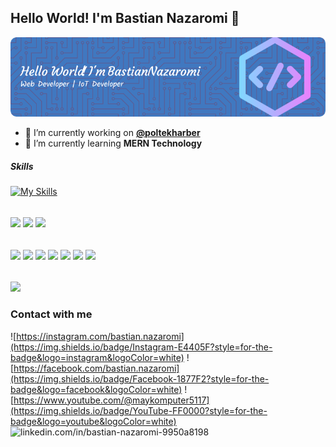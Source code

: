 ## Hello World! I'm Bastian Nazaromi 👋

![Bastian Nazaromi](img/github-header.png)

<!--
**bastiannazaromi/bastiannazaromi** is a ✨ _special_ ✨ repository because its `README.md` (this file) appears on your GitHub profile.

Here are some ideas to get you started:

- 🔭 I’m currently working on ...
- 🌱 I’m currently learning ...
- 👯 I’m looking to collaborate on ...
- 🤔 I’m looking for help with ...
- 💬 Ask me about ...
- 📫 How to reach me: ...
- 😄 Pronouns: ...
- ⚡ Fun fact: ...
-->

-   🔭 I’m currently working on [**@poltekharber**](https://poltekharber.ac.id)
-   🌱 I’m currently learning **MERN Technology**

##### Skills

[![My Skills](https://skillicons.dev/icons?i=html,css,js,php,python,cpp&theme=light)](https://skillicons.dev)

######

<img src="https://img.shields.io/badge/MySQL-005C84?style=for-the-badge&logo=mysql&logoColor=white" />
<img src="https://img.shields.io/badge/MongoDB-4EA94B?style=for-the-badge&logo=mongodb&logoColor=white" />
<img src="https://img.shields.io/badge/firebase-ffca28?style=for-the-badge&logo=firebase&logoColor=black" />

######

<img src="https://img.shields.io/badge/Codeigniter-EF4223?style=for-the-badge&logo=codeigniter&logoColor=white" />
<img src="https://img.shields.io/badge/Laravel-FF2D20?style=for-the-badge&logo=laravel&logoColor=white" />
<img src="https://img.shields.io/badge/Node%20js-339933?style=for-the-badge&logo=nodedotjs&logoColor=white" />
<img src="https://img.shields.io/badge/Express%20js-000000?style=for-the-badge&logo=express&logoColor=white" />
<img src="https://img.shields.io/badge/React-20232A?style=for-the-badge&logo=react&logoColor=61DAFB" />
<img src="https://img.shields.io/badge/Arduino-00979D?style=for-the-badge&logo=Arduino&logoColor=white" />
<img src="https://img.shields.io/badge/Raspberry%20Pi-A22846?style=for-the-badge&logo=Raspberry%20Pi&logoColor=white" />

######

<img src="https://img.shields.io/badge/GIT-E44C30?style=for-the-badge&logo=git&logoColor=white" />

### Contact with me

![https://instagram.com/bastian.nazaromi](https://img.shields.io/badge/Instagram-E4405F?style=for-the-badge&logo=instagram&logoColor=white) ![https://facebook.com/bastian.nazaromi](https://img.shields.io/badge/Facebook-1877F2?style=for-the-badge&logo=facebook&logoColor=white) ![https://www.youtube.com/@maykomputer5117](https://img.shields.io/badge/YouTube-FF0000?style=for-the-badge&logo=youtube&logoColor=white) ![linkedin.com/in/bastian-nazaromi-9950a8198](https://img.shields.io/badge/LinkedIn-0077B5?style=for-the-badge&logo=linkedin&logoColor=white)
